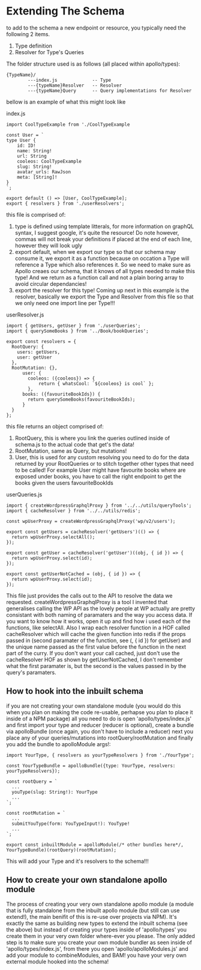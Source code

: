 # Extending The Schema

to add to the schema a new endpoint or resource, you typically need the following 2 items.

1. Type definition
2. Resolver for Type's Queries

The folder structure used is as follows (all placed within apollo/types):

    {TypeName}/
            ---index.js             -- Type
            ---{typeName}Resolver   -- Resolver
            ---{typeName}Query      -- Query implementations for Resolver
            
bellow is an example of what this might look like

index.js
    
    import CoolTypeExample from './CoolTypeExample

    const User = `
    type User {
        id: ID!
        name: String!
        url: String
        cooleos: CoolTypeExample
        slug: String!
        avatar_urls: RawJson
        meta: [String]!
    }
    `;
    
    export default () => [User, CoolTypeExample];
    export { resolvers } from './userResolvers';
    
this file is comprised of:
1. type is defined using template litterals, for more information on graphQL syntax, I suggest google, it's quite the resource! 
Do note however, commas will not break your definitions if placed at the end of each line, however they will look ugly
2. export default, when we export our type so that our schema may consume it, we export it as a function because on occation 
a Type will reference a Type which also references it. So we need to make sure as Apollo creaes our schema, that it knows of 
all types needed to make this type! And we return as a function call and not a plain boring array to avoid circular dependancies!
3. export the resolver for this type! Coming up next in this example is the resolver, basically we export the Type and Resolver from 
this file so that we only need one import line per Type!!!

userResolver.js

    import { getUsers, getUser } from './userQueries';
    import { querySomeBooks } from '../Book/bookQueries';
    
    export const resolvers = {
      RootQuery: {
        users: getUsers,
        user: getUser
      },
      RootMutation: {},
          user: {
            cooleos: ({cooleos}) => {
                return { whatsCool: `${cooleos} is cool` };
            },
          books: ({favouriteBookIds}) {
            return querySomeBooks(favouriteBookIds);
          }
      }
    };

this file returns an object comprised of:
1. RootQuery, this is where you link the queries outlined inside of schema.js to the actual code that get's the data!
2. RootMutation, same as Query, but mutations!
3. User, this is used for any custom resolving you need to do for the data returned by your RootQueries or to stitch 
together other types that need to be called! For example User might have favourite books where are exposed under books, 
you have to call the right endpoint to get the books given the users favouriteBookIds

userQueries.js

    import { createWordpressGraphqlProxy } from '../../utils/queryTools';
    import { cacheResolver } from '../../utils/redis';
    
    const wpUserProxy = createWordpressGraphqlProxy('wp/v2/users');
    
    export const getUsers = cacheResolver('getUsers')(() => {
      return wpUserProxy.selectAll();
    });
    
    export const getUser = cacheResolver('getUser')((obj, { id }) => {
      return wpUserProxy.select(id);
    });
    
    export const getUserNotCached = (obj, { id }) => {
      return wpUserProxy.select(id);
    });
    
This file just provides the calls out to the API to resolve the data we requested. createWordpressGraphqlProxy is a tool 
I invented that generalises calling the WP API as the lovely people at WP actually are pretty consistant with both 
naming of paramaters and the way you access data. If you want to know how it works, open it up and find how i used each 
of the functions, like selectAll.
Also I wrap each resolver function in a HOF called cacheResolver which will cache the given function into redis if the 
props passed in (second paramater of the function, see (, { id }) for getUser) and the unique name passed as the first 
value before the function in the next part of the curry. 
If you don't want your call cached, just don't use the cacheResolver HOF as shown by getUserNotCached, I don't remember what
the first paramater is, but the second is the values passed in by the query's paramaters.

## How to hook into the inbuilt schema

if you are not creating your own standalone module (you would do this when you plan on making the code re-usable, perhapse
you plan to place it inside of a NPM package) all you need to do is open 'apollo/types/index.js' and first import your 
type and reducer (reducer is optional), create a bundle via apolloBundle (once again, you don't have to include a reducer)
next you place any of your queries/mutations into rootQuery/rootMutation and finally you add the bundle to apolloModule args!:

    import YourType, { resolvers as yourTypeResolvers } from './YourType';
    
    const YourTypeBundle = apolloBundle({type: YourType, resolvers: yourTypeResolvers});
    
    const rootQuery = `
      ...
      youType(slug: String!): YourType
      ...
    `;
    
    const rootMutation = `
      ...
      submitYouType(form: YouTypeInput!): YouType!
      ...
    `;
    
    export const inbuiltModule = apolloModule(/* other bundles here*/, YourTypeBundle)(rootQuery)(rootMutation);
    
This will add your Type and it's resolvers to the schema!!!

## How to create your own standalone apollo module

The process of creating your very own standalone apollo module (a module that is fully standalone from the inbuilt apollo
module (but still can use extend!), the main benifit of this is re-use over projects via NPM). It's exactly the same as 
building new types to extend the inbuilt schema (see the above) but instead of creating your types inside of 'apollo/types'
you create them in your very own folder where-ever you please. The only added step is to make sure you create your own
module bundler as seen inside of 'apollo/types/index.js', from there you open 'apollo/apolloModules.js' and add your module to 
combineModules, and BAM! you have your very own external module hooked into the schema!
